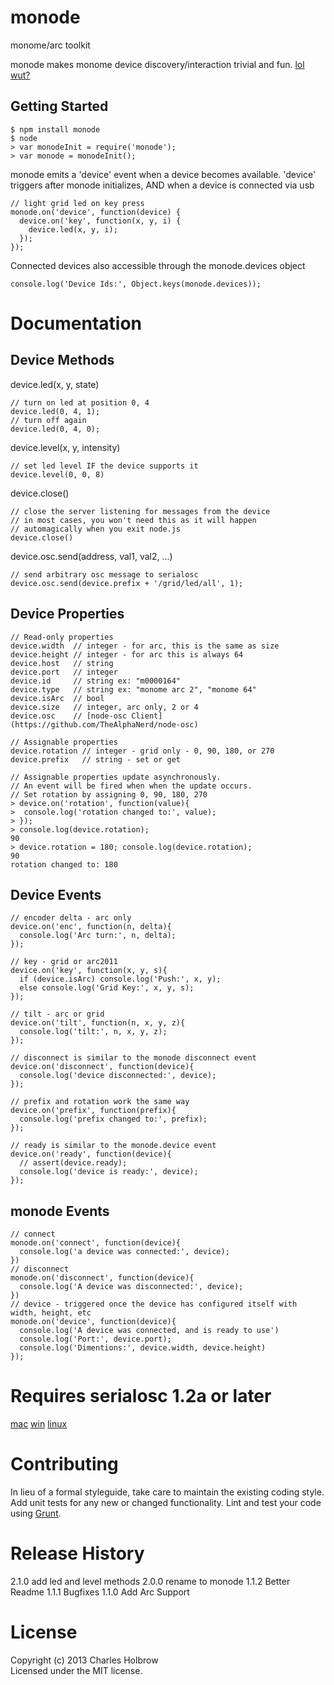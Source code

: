 # monode

monome/arc toolkit

monode makes monome device discovery/interaction trivial and fun. [lol wut?](http://monome.org)

## Getting Started
```
$ npm install monode
$ node
> var monodeInit = require('monode');
> var monode = monodeInit();
```

monode emits a 'device' event when a device becomes available.
'device' triggers after monode initializes, AND when a device is connected via usb
```
// light grid led on key press
monode.on('device', function(device) {
  device.on('key', function(x, y, i) {
    device.led(x, y, i);
  });
});
```

Connected devices also accessible through the monode.devices object
```
console.log('Device Ids:', Object.keys(monode.devices));
```
# Documentation
## Device Methods
device.led(x, y, state)
```
// turn on led at position 0, 4
device.led(0, 4, 1);
// turn off again
device.led(0, 4, 0);
```

device.level(x, y, intensity)
```
// set led level IF the device supports it
device.level(0, 0, 8)
```

device.close()
```
// close the server listening for messages from the device
// in most cases, you won't need this as it will happen
// automagically when you exit node.js
device.close()
```

device.osc.send(address, val1, val2, ...)
```
// send arbitrary osc message to serialosc
device.osc.send(device.prefix + '/grid/led/all', 1);
```

## Device Properties
```
// Read-only properties
device.width  // integer - for arc, this is the same as size
device.height // integer - for arc this is always 64
device.host   // string
device.port   // integer
device.id     // string ex: "m0000164"
device.type   // string ex: "monome arc 2", "monome 64"
device.isArc  // bool
device.size   // integer, arc only, 2 or 4
device.osc    // [node-osc Client](https://github.com/TheAlphaNerd/node-osc)

// Assignable properties
device.rotation // integer - grid only - 0, 90, 180, or 270
device.prefix   // string - set or get

// Assignable properties update asynchronously.
// An event will be fired when when the update occurs.
// Set rotation by assigning 0, 90, 180, 270
> device.on('rotation', function(value){
>  console.log('rotation changed to:', value);
> });
> console.log(device.rotation);
90
> device.rotation = 180; console.log(device.rotation);
90
rotation changed to: 180
```

## Device Events
```
// encoder delta - arc only
device.on('enc', function(n, delta){
  console.log('Arc turn:', n, delta);
});

// key - grid or arc2011
device.on('key', function(x, y, s){
  if (device.isArc) console.log('Push:', x, y);
  else console.log('Grid Key:', x, y, s);
});

// tilt - arc or grid
device.on('tilt', function(n, x, y, z){
  console.log('tilt:', n, x, y, z);
});

// disconnect is similar to the monode disconnect event
device.on('disconnect', function(device){
  console.log('device disconnected:', device);
});

// prefix and rotation work the same way
device.on('prefix', function(prefix){
  console.log('prefix changed to:', prefix);
});

// ready is similar to the monode.device event
device.on('ready', function(device){
  // assert(device.ready);
  console.log('device is ready:', device);
});
```

## monode Events
```
// connect
monode.on('connect', function(device){
  console.log('a device was connected:', device);
})
// disconnect
monode.on('disconnect', function(device){
  console.log('A device was disconnected:', device);
})
// device - triggered once the device has configured itself with width, height, etc
monode.on('device', function(device){
  console.log('A device was connected, and is ready to use')
  console.log('Port:', device.port);
  console.log('Dimentions:', device.width, device.height)
});
```

# Requires serialosc 1.2a or later
[mac](http://monome.org/docs/setup:mac) 
[win](http://monome.org/docs/setup:win) 
[linux](http://monome.org/docs/setup:linux) 

# Contributing
In lieu of a formal styleguide, take care to maintain the existing coding style. Add unit tests for any new or changed functionality. Lint and test your code using [Grunt](http://gruntjs.com/).

# Release History
2.1.0 add led and level methods
2.0.0 rename to monode
1.1.2 Better Readme
1.1.1 Bugfixes
1.1.0 Add Arc Support

# License
Copyright (c) 2013 Charles Holbrow  
Licensed under the MIT license.
